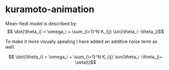 # kuramoto-animation
Mean-fiedl model is described by:
$$ \dot{\theta_i} = \omega_i + \sum_{i=1}^N K_{ij} \sin(\theta_i -\theta_j)$$

To make it more visually apealing I have added an additive noise term as well. 

$$ \dot{\theta_i} = \omega_i + \sum_{i=1}^N K_{ij} \sin(\theta_i -\theta_j)+ \zeta(t)$$
